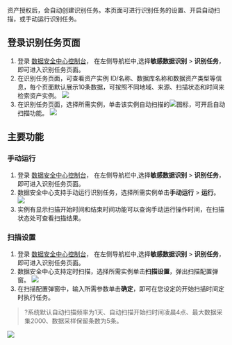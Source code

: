 资产授权后，会自动创建识别任务。本页面可进行识别任务的设置、开启自动扫描，或手动运行识别任务。

## 登录识别任务页面
1. 登录 [数据安全中心控制台](https://console.cloud.tencent.com/dsgc/overview)，	在左侧导航栏中,选择**敏感数据识别** > **识别任务**，即可进入识别任务页面。
2. 在识别任务页面，可查看资产实例 ID/名称、数据库名称和数据资产类型等信息，每个页面默认展示10条数据，可按照不同地域、来源、扫描状态和时间来检索资产实例。
![](https://main.qcloudimg.com/raw/bfb1f2dc7a18c5e300141cf4d01fd343.png)
3. 在识别任务页面，选择所需实例，单击该实例自动扫描的![](https://main.qcloudimg.com/raw/d826564c5505ffccab2b4f0a145b83ec.png)图标，可开启自动扫描功能。
![](https://main.qcloudimg.com/raw/480eed91b7eaa40b03eb5be1bfabbbb8.png)

##  主要功能
### 手动运行
1. 登录 [数据安全中心控制台](https://console.cloud.tencent.com/dsgc/overview)，	在左侧导航栏中,选择**敏感数据识别** > **识别任务**，即可进入识别任务页面。
2. 数据安全中心支持手动运行识别任务，选择所需实例单击**手动运行** > **运行**。
![](https://main.qcloudimg.com/raw/fe3cb2b31afa9abc6d4aa74b566f52d7.png)
3. 实例有显示扫描开始时间和结束时间功能可以查询手动运行操作时间，在扫描状态处可查看扫描结果。

### 扫描设置
1. 登录 [数据安全中心控制台](https://console.cloud.tencent.com/dsgc/overview)，	在左侧导航栏中,选择**敏感数据识别** > **识别任务**，即可进入识别任务页面。
2. 数据安全中心支持定时扫描，选择所需实例单击**扫描设置**，弹出扫描配置弹窗。
![](https://main.qcloudimg.com/raw/d29f70a6735ca94c3b5cd6813ce24091.png)
3. 在扫描配置弹窗中，输入所需参数单击**确定**，即可在您设定的开始扫描时间定时执行任务。
>?系统默认自动扫描频率为1天、自动扫描开始扫时间凌晨4点、最大数据采集2000、数据采样保留条数为5条。
>
![](https://main.qcloudimg.com/raw/6f31309127a76d248f9c48da2c1ea008.png)
   
